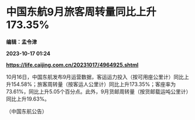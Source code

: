 # 中国东航9月旅客周转量同比上升173.35%
**编辑：孟令津**

**2023-10-17 01:24**

**https://life.caijing.com.cn/20231017/4964925.shtml**

10月16日，中国东航发布9月运营数据，客运运力投入（按可用座公里计）同比上升154.58%；旅客周转量（按客运人公里计）同比上升173.35%；客座率为73.61%，同比上升5.05个百分点。此外，9月货邮周转量（按货邮载运吨公里计）同比上升19.63%。

（中国东航公告）